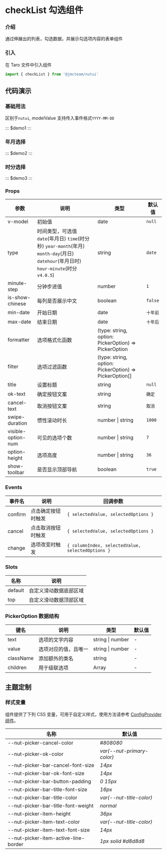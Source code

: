 # checkList 勾选组件

### 介绍

通过伸展出的列表，勾选数据，并展示勾选项内容的表单组件

### 引入

在 Taro 文件中引入组件

```js
import { checkList } from '@jmcteam/nutui'
```

## 代码演示

### 基础用法

区别于`nutui`, modelValue 支持传入事件格式`YYYY-MM-DD`

::: $demo1 :::

### 年月选择

::: $demo2 :::

### 时分选择

::: $demo3 :::

### Props

| 参数               | 说明                                                                                                                                 | 类型                                                   | 默认值   |
| ------------------ | ------------------------------------------------------------------------------------------------------------------------------------ | ------------------------------------------------------ | -------- |
| v-model            | 初始值                                                                                                                               | date                                                   | `null`   |
| type               | 时间类型，可选值 `date`(年月日) `time`(时分秒) `year-month`(年月) `month-day`(月日) `datehour`(年月日时) `hour-minute`(时分`v4.0.5`) | string                                                 | `date`   |
| minute-step        | 分钟步进值                                                                                                                           | number                                                 | `1`      |
| is-show-chinese    | 每列是否展示中文                                                                                                                     | boolean                                                | `false`  |
| min-date           | 开始日期                                                                                                                             | date                                                   | `十年前` |
| max-date           | 结束日期                                                                                                                             | date                                                   | `十年后` |
| formatter          | 选项格式化函数                                                                                                                       | (type: string, option: PickerOption) => PickerOption   |          |
| filter             | 选项过滤函数                                                                                                                         | (type: string, option: PickerOption) => PickerOption[] |          |
| title              | 设置标题                                                                                                                             | string                                                 | `null`   |
| ok-text            | 确定按钮文案                                                                                                                         | string                                                 | `确定`   |
| cancel-text        | 取消按钮文案                                                                                                                         | string                                                 | `取消`   |
| swipe-duration     | 惯性滚动时长                                                                                                                         | number \| string                                       | `1000`   |
| visible-option-num | 可见的选项个数                                                                                                                       | number \| string                                       | `7`      |
| option-height      | 选项高度                                                                                                                             | number \| string                                       | `36`     |
| show-toolbar       | 是否显示顶部导航                                                                                                                     | boolean                                                | `true`   |

### Events

| 事件名  | 说明               | 回调参数                                          |
| ------- | ------------------ | ------------------------------------------------- |
| confirm | 点击确定按钮时触发 | `{ selectedValue, selectedOptions }`              |
| cancel  | 点击取消按钮时触发 | `{ selectedValue, selectedOptions }`              |
| change  | 选项改变时触发     | `{ columnIndex, selectedValue, selectedOptions }` |

### Slots

| 名称    | 说明                   |
| ------- | ---------------------- |
| default | 自定义滑动数据底部区域 |
| top     | 自定义滑动数据顶部区域 |

### PickerOption 数据结构

| 键名      | 说明                 | 类型             | 默认值 |
| --------- | -------------------- | ---------------- | ------ |
| text      | 选项的文字内容       | string \| number | -      |
| value     | 选项对应的值，且唯一 | string \| number | -      |
| className | 添加额外的类名       | string           | -      |
| children  | 用于级联选项         | Array            | -      |

## 主题定制

### 样式变量

组件提供了下列 CSS 变量，可用于自定义样式，使用方法请参考 [ConfigProvider 组件](#/zh-CN/component/configprovider)。

| 名称                                 | 默认值                     |
| ------------------------------------ | -------------------------- |
| --nut-picker-cancel-color            | _#808080_                  |
| --nut-picker-ok-color                | _var(--nut-primary-color)_ |
| --nut-picker-bar-cancel-font-size    | _14px_                     |
| --nut-picker-bar-ok-font-size        | _14px_                     |
| --nut-picker-bar-button-padding      | _0 15px_                   |
| --nut-picker-bar-title-font-size     | _16px_                     |
| --nut-picker-bar-title-color         | _var(--nut-title-color)_   |
| --nut-picker-bar-title-font-weight   | _normal_                   |
| --nut-picker-item-height             | _36px_                     |
| --nut-picker-item-text-color         | _var(--nut-title-color)_   |
| --nut-picker-item-text-font-size     | _14px_                     |
| --nut-picker-item-active-line-border | _1px solid #d8d8d8_        |

